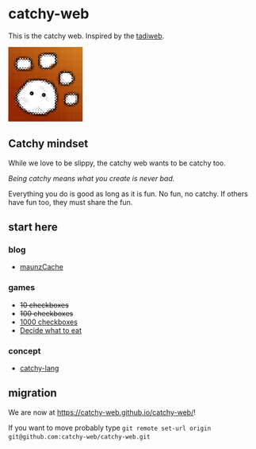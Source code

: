 # catchy-web

This is the catchy web. Inspired by the [tadiweb](https://github.com/TodePond/TadiWeb).

<img src="./catchy-web.png" height="150" alt="the catchy web logo. there is a gradient red to orange background. like a sunrise. in the foreground a blob like figure in black and white with two tiny eyes is present. also four unknkown, blob like think floating above the figure">

## Catchy mindset

While we love to be slippy, the catchy web wants to be catchy too.

*Being catchy means what you create is never bad.*

Everything you do is good as long as it is fun. No fun, no catchy.
If others have fun too, they must share the fun.

## start here

### blog

- [maunzCache](./blog/maunzCache/hi.md)

### games

- ~~10 checkboxes~~
- ~~100 checkboxes~~
- [1000 checkboxes](./games/1000-checkboxes.md)
- [Decide what to eat](./games/decide-what-to-eat.md)

### concept

- [catchy-lang](./concept/catchy-lang.md)

## migration

We are now at <https://catchy-web.github.io/catchy-web/>!

If you want to move probably type
`git remote set-url origin git@github.com:catchy-web/catchy-web.git`
